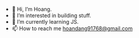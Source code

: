 - 👋 Hi, I’m Hoang.
- 👀 I’m interested in building stuff.
- 🌱 I’m currently learning JS.
- 📫 How to reach me hoandang91768@gmail.com


